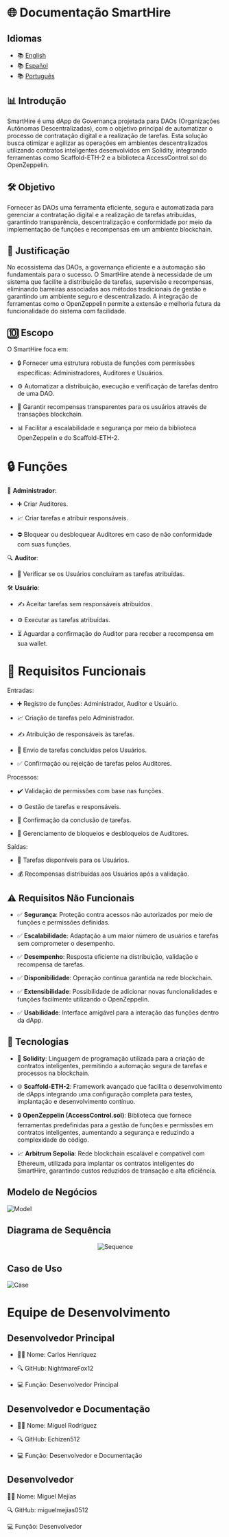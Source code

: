 # 🌐 Documentação SmartHire

## Idiomas

- 📚 [English](./README.md)
- 📚 [Español](./README.es.md)
- 📚 [Português](./README.pt.md)

## 📊 Introdução

SmartHire é uma dApp de Governança projetada para DAOs (Organizações Autônomas Descentralizadas), com o objetivo principal de automatizar o processo de contratação digital e a realização de tarefas. Esta solução busca otimizar e agilizar as operações em ambientes descentralizados utilizando contratos inteligentes desenvolvidos em Solidity, integrando ferramentas como Scaffold-ETH-2 e a biblioteca AccessControl.sol do OpenZeppelin.

## 🛠️ Objetivo

Fornecer às DAOs uma ferramenta eficiente, segura e automatizada para gerenciar a contratação digital e a realização de tarefas atribuídas, garantindo transparência, descentralização e conformidade por meio da implementação de funções e recompensas em um ambiente blockchain.

## 🔄 Justificação

No ecossistema das DAOs, a governança eficiente e a automação são fundamentais para o sucesso. O SmartHire atende à necessidade de um sistema que facilite a distribuição de tarefas, supervisão e recompensas, eliminando barreiras associadas aos métodos tradicionais de gestão e garantindo um ambiente seguro e descentralizado. A integração de ferramentas como o OpenZeppelin permite a extensão e melhoria futura da funcionalidade do sistema com facilidade.

## 🔟 Escopo

O SmartHire foca em:

- 🔒 Fornecer uma estrutura robusta de funções com permissões específicas: Administradores, Auditores e Usuários.

- ⚙️ Automatizar a distribuição, execução e verificação de tarefas dentro de uma DAO.

- 📡 Garantir recompensas transparentes para os usuários através de transações blockchain.

- 📊 Facilitar a escalabilidade e segurança por meio da biblioteca OpenZeppelin e do Scaffold-ETH-2.

# 🔒 Funções

🔨 **Administrador**:

- ➕ Criar Auditores.

- 📈 Criar tarefas e atribuir responsáveis.

- ⛔️ Bloquear ou desbloquear Auditores em caso de não conformidade com suas funções.

🔍 **Auditor**:

- 🔎 Verificar se os Usuários concluíram as tarefas atribuídas.

🛠️ **Usuário**:

- ✍️ Aceitar tarefas sem responsáveis atribuídos.

- ⚙️ Executar as tarefas atribuídas.

- ⏳ Aguardar a confirmação do Auditor para receber a recompensa em sua wallet.

# 🔮 Requisitos Funcionais

Entradas:

- ➕ Registro de funções: Administrador, Auditor e Usuário.

- 📈 Criação de tarefas pelo Administrador.

- ✍️ Atribuição de responsáveis às tarefas.

- 📄 Envio de tarefas concluídas pelos Usuários.

- ✅ Confirmação ou rejeição de tarefas pelos Auditores.

Processos:

- ✔️ Validação de permissões com base nas funções.

- ⚙️ Gestão de tarefas e responsáveis.

- 📄 Confirmação da conclusão de tarefas.

- 📡 Gerenciamento de bloqueios e desbloqueios de Auditores.

Saídas:

- 📄 Tarefas disponíveis para os Usuários.

- 💰 Recompensas distribuídas aos Usuários após a validação.

## ⚠️ Requisitos Não Funcionais

- ✅ **Segurança**: Proteção contra acessos não autorizados por meio de funções e permissões definidas.

- ✅ **Escalabilidade**: Adaptação a um maior número de usuários e tarefas sem comprometer o desempenho.

- ✅ **Desempenho**: Resposta eficiente na distribuição, validação e recompensa de tarefas.

- ✅ **Disponibilidade**: Operação contínua garantida na rede blockchain.

- ✅ **Extensibilidade**: Possibilidade de adicionar novas funcionalidades e funções facilmente utilizando o OpenZeppelin.

- ✅ **Usabilidade**: Interface amigável para a interação das funções dentro da dApp.

## 🚀 Tecnologias

- 🔢 **Solidity**: Linguagem de programação utilizada para a criação de contratos inteligentes, permitindo a automação segura de tarefas e processos na blockchain.

- 🌐 **Scaffold-ETH-2**: Framework avançado que facilita o desenvolvimento de dApps integrando uma configuração completa para testes, implantação e desenvolvimento contínuo.

- 🔒 **OpenZeppelin (AccessControl.sol)**: Biblioteca que fornece ferramentas predefinidas para a gestão de funções e permissões em contratos inteligentes, aumentando a segurança e reduzindo a complexidade do código.

- 📈 **Arbitrum Sepolia**: Rede blockchain escalável e compatível com Ethereum, utilizada para implantar os contratos inteligentes do SmartHire, garantindo custos reduzidos de transação e alta eficiência.

## Modelo de Negócios

![Model](https://i.ibb.co/g3zVKRZ/model.png)

## Diagrama de Sequência

<p align="center">
  <img src="https://i.ibb.co/N1dqRXs/sequence.png" alt="Sequence"/>
</p>

## Caso de Uso

![Case](https://i.ibb.co/RQ7jVZY/case.png)


# Equipe de Desenvolvimento

## Desenvolvedor Principal

- 🧑🏻 Nome: Carlos Henríquez

- 🔍 GitHub: NightmareFox12

- 💻 Função: Desenvolvedor Principal

## Desenvolvedor e Documentação 

- 🧑🏻 Nome: Miguel Rodríguez

- 🔍 GitHub: Echizen512

- 💻 Função: Desenvolvedor e Documentação

## Desenvolvedor

🧑🏻 Nome: Miguel Mejías

🔍 GitHub: miguelmejias0512

💻 Função: Desenvolvedor